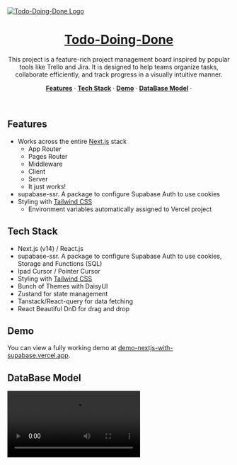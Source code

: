 <a href="https://demo-nextjs-with-supabase.vercel.app/">
  <img alt="Todo-Doing-Done Logo" src="https://sxfpasuclnlqrljkmjdc.supabase.co/storage/v1/object/public/app-public/logo.png">
  <h1 align="center">Todo-Doing-Done</h1>
</a>

<p align="center">
This project is a feature-rich project management board inspired by popular tools like Trello and Jira. It is designed to help teams organize tasks, collaborate efficiently, and track progress in a visually intuitive manner.
</p>

<p align="center">
  <a href="#features"><strong>Features</strong></a> ·
  <a href="#demo"><strong>Tech Stack</strong></a> ·
  <a href="#demo"><strong>Demo</strong></a> ·
  <a href="#DataBase Model"><strong>DataBase Model</strong></a> ·
</p>
<br/>

## Features

-   Works across the entire [Next.js](https://nextjs.org) stack
    -   App Router
    -   Pages Router
    -   Middleware
    -   Client
    -   Server
    -   It just works!
-   supabase-ssr. A package to configure Supabase Auth to use cookies
-   Styling with [Tailwind CSS](https://tailwindcss.com)
    -   Environment variables automatically assigned to Vercel project

## Tech Stack

-   Next.js (v14) / React.js
-   supabase-ssr. A package to configure Supabase Auth to use cookies, Storage and Functions (SQL)
-   Ipad Cursor / Pointer Cursor
-   Styling with [Tailwind CSS](https://tailwindcss.com)
-   Bunch of Themes with DaisyUI
-   Zustand for state management
-   Tanstack/React-query for data fetching
-   React Beautiful DnD for drag and drop

## Demo

You can view a fully working demo at [demo-nextjs-with-supabase.vercel.app](https://demo-nextjs-with-supabase.vercel.app/).

## DataBase Model

<a href="/https://sxfpasuclnlqrljkmjdc.supabase.co/storage/v1/object/public/app-public/schema_video.mp4?t=2024-08-27T22%3A31%3A04.354Z">
  <video alt="DataBase Schema Video" src="/https://sxfpasuclnlqrljkmjdc.supabase.co/storage/v1/object/public/app-public/schema_video.mp4?t=2024-08-27T22%3A31%3A04.354Z">
  <h1 align="center">Todo-Doing-Done</h1>
</a>
